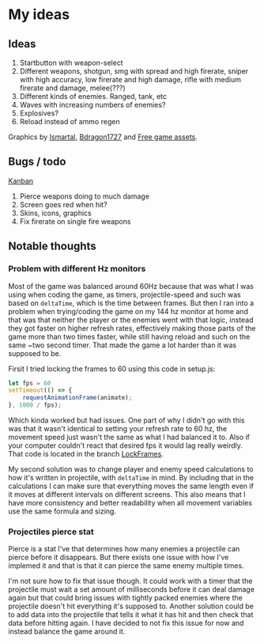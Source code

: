 # My ideas

## Ideas
1. Startbutton with weapon-select
2. Different weapons, shotgun, smg with spread and high firerate, sniper with high accuracy, low firerate and high damage, rifle with medium firerate and damage, melee(???)
2. Different kinds of enemies. Ranged, tank, etc
3. Waves with increasing numbers of enemies? 
4. Explosives?
5. Reload instead of ammo regen

Graphics by [Ismartal](https://ismartal.itch.io/2d-animated-halloween-characters), [Bdragon1727](https://bdragon1727.itch.io/items-and-traps-16x16-pixel) and [Free game assets](https://free-game-assets.itch.io/parallax-halloween-2d-game-backgrounds). 

## Bugs / todo
[Kanban](https://github.com/users/Hjalmar-Lundmark/projects/2/views/2)
1. Pierce weapons doing to much damage
6. Screen goes red when hit?
8. Skins, icons, graphics
9. Fix firerate on single fire weapons

## Notable thoughts

### Problem with different Hz monitors
Most of the game was balanced around 60Hz because that was what I was using when coding the game, as timers, projectile-speed and such was based on ```deltaTime```, which is the time between frames. 
But then I ran into a problem when trying/coding the game on my 144 hz monitor at home and that was that neither the player or the enemies went with that logic, instead they got faster on higher refresh rates, effectively making those parts of the game more than two times faster, while still having reload and such on the same ~two second timer. That made the game a lot harder than it was supposed to be. 

Firsit I tried locking the frames to 60 using this code in setup.js: 
```js
let fps = 60
setTimeout(() => {
    requestAnimationFrame(animate);
}, 1000 / fps);
```
Which kinda worked but had issues. One part of why I didn't go with this was that it wasn't identical to setting your refresh rate to 60 hz, the movement speed just wasn't the same as what I had balanced it to. Also if your computer couldn't react that desired fps it would lag really weirdly. That code is located in the branch [LockFrames](https://github.com/Hjalmar-Lundmark/te4-shooter-game/tree/LockFrames). 

My second solution was to change player and enemy speed calculations to how it's written in projectile, with ``deltaTime`` in mind. By including that in the calculations I can make sure that everything moves the same length even if it moves at different intervals on different screens. 
This also means that I have more consistency and better readability when all movement variables use the same formula and sizing. 

### Projectiles pierce stat
Pierce is a stat I've that determines how many enemies a projectile can pierce before it disappears. But there exists one issue with how I've implemed it and that is that it can pierce the same enemy multiple times. 

I'm not sure how to fix that issue though. It could work with a timer that the projectile must wait a set amount of milliseconds before it can deal damage again but that could bring issues with tightly packed enemies where the projectile doesn't hit everything it's supposed to. Another solution could be to add data into the projectile that tells it what it has hit and then check that data before hitting again. I have decided to not fix this issue for now and instead balance the game around it.
